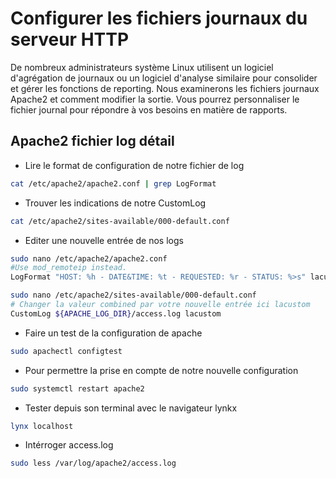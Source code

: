 # Configurer les fichiers journaux du serveur HTTP
De nombreux administrateurs système Linux utilisent un logiciel d'agrégation de journaux ou un logiciel d'analyse similaire pour consolider et gérer les fonctions de reporting.
Nous examinerons les fichiers journaux Apache2 et comment modifier la sortie.
Vous pourrez personnaliser le fichier journal pour répondre à vos besoins en matière de rapports.

## Apache2 fichier log détail

- Lire le format de configuration de notre fichier de log

```bash
cat /etc/apache2/apache2.conf | grep LogFormat
```

- Trouver les indications de notre CustomLog 

```bash
cat /etc/apache2/sites-available/000-default.conf
```

- Editer une nouvelle entrée de nos logs

```bash
sudo nano /etc/apache2/apache2.conf
#Use mod_remoteip instead.
LogFormat "HOST: %h - DATE&TIME: %t - REQUESTED: %r - STATUS: %>s" lacustom
```

```bash
sudo nano /etc/apache2/sites-available/000-default.conf
# Changer la valeur combined par votre nouvelle entrée ici lacustom
CustomLog ${APACHE_LOG_DIR}/access.log lacustom
```

- Faire un test de la configuration de apache

```bash
sudo apachectl configtest
```

- Pour permettre la prise en compte de notre nouvelle configuration

```bash
sudo systemctl restart apache2
```

- Tester depuis son terminal avec le navigateur lynkx

```bash
lynx localhost
```

- Intérroger access.log

```bash
sudo less /var/log/apache2/access.log
```
 